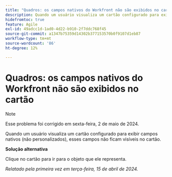 ```yaml
---
title: "Quadros: os campos nativos do Workfront não são exibidos no cartão"
description: Quando um usuário visualiza um cartão configurado para exibir campos nativos (não personalizados), esses campos não ficam visíveis no cartão.
hidefromtoc: true
feature: Agile
exl-id: 49adcc1d-1ad0-4d22-b910-2f7ddc768f45
source-git-commit: a1347b75359d14302b377153570b0f9107d1eb87
workflow-type: tm+mt
source-wordcount: '86'
ht-degree: 12%

---
```


# Quadros: os campos nativos do Workfront não são exibidos no cartão

>[!NOTE]
>
>Esse problema foi corrigido em sexta-feira, 2 de maio de 2024.

Quando um usuário visualiza um cartão configurado para exibir campos nativos (não personalizados), esses campos não ficam visíveis no cartão.

**Solução alternativa**

Clique no cartão para ir para o objeto que ele representa.

_Relatado pela primeira vez em terça-feira, 15 de abril de 2024._
